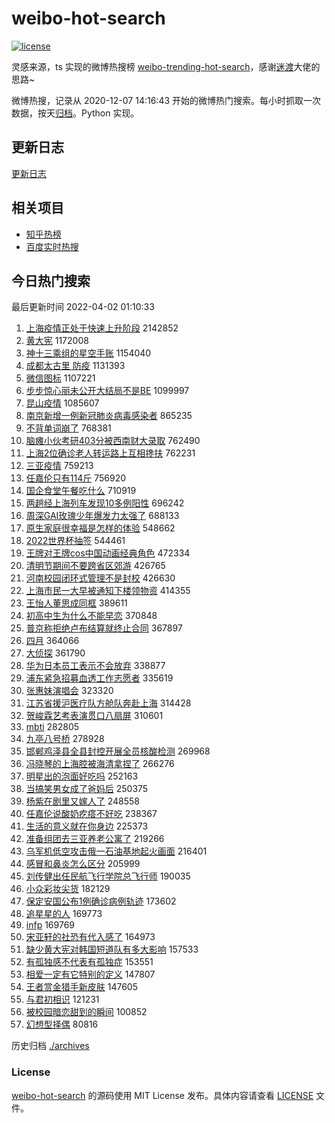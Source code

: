 # weibo-hot-search

[![license](https://img.shields.io/github/license/Arrackisarookie/weibo-hot-search)](https://github.com/Arrackisarookie/weibo-hot-search/blob/master/LICENSE)

灵感来源，ts 实现的微博热搜榜 [weibo-trending-hot-search](https://github.com/justjavac/weibo-trending-hot-search)，感谢[迷渡](https://github.com/justjavac)大佬的思路~

微博热搜，记录从 2020-12-07 14:16:43 开始的微博热门搜索。每小时抓取一次数据，按天[归档](./archives)。Python 实现。

## 更新日志
[更新日志](./UPDATE.md)

## 相关项目
+ [知乎热榜](https://github.com/Arrackisarookie/zhihu-top-search)
+ [百度实时热搜](https://github.com/Arrackisarookie/baidu-hot-search)

## 今日热门搜索

<!-- Rank Begin -->

最后更新时间 2022-04-02 01:10:33

1. [上海疫情正处于快速上升阶段](https://s.weibo.com/weibo?q=%E4%B8%8A%E6%B5%B7%E7%96%AB%E6%83%85%E6%AD%A3%E5%A4%84%E4%BA%8E%E5%BF%AB%E9%80%9F%E4%B8%8A%E5%8D%87%E9%98%B6%E6%AE%B5&Refer=top) 2142852
1. [黄大宪](https://s.weibo.com/weibo?q=%23%E9%BB%84%E5%A4%A7%E5%AE%AA%23&Refer=top) 1172008
1. [神十三乘组的星空手账](https://s.weibo.com/weibo?q=%23%E7%A5%9E%E5%8D%81%E4%B8%89%E4%B9%98%E7%BB%84%E7%9A%84%E6%98%9F%E7%A9%BA%E6%89%8B%E8%B4%A6%23&Refer=top) 1154040
1. [成都太古里 防疫](https://s.weibo.com/weibo?q=%E6%88%90%E9%83%BD%E5%A4%AA%E5%8F%A4%E9%87%8C%20%E9%98%B2%E7%96%AB&Refer=top) 1131393
1. [微信图标](https://s.weibo.com/weibo?q=%E5%BE%AE%E4%BF%A1%E5%9B%BE%E6%A0%87&Refer=top) 1107221
1. [步步惊心丽未公开大结局不是BE](https://s.weibo.com/weibo?q=%23%E6%AD%A5%E6%AD%A5%E6%83%8A%E5%BF%83%E4%B8%BD%E6%9C%AA%E5%85%AC%E5%BC%80%E5%A4%A7%E7%BB%93%E5%B1%80%E4%B8%8D%E6%98%AFBE%23&Refer=top) 1099997
1. [昆山疫情](https://s.weibo.com/weibo?q=%23%E6%98%86%E5%B1%B1%E7%96%AB%E6%83%85%23&Refer=top) 1085607
1. [南京新增一例新冠肺炎病毒感染者](https://s.weibo.com/weibo?q=%23%E5%8D%97%E4%BA%AC%E6%96%B0%E5%A2%9E%E4%B8%80%E4%BE%8B%E6%96%B0%E5%86%A0%E8%82%BA%E7%82%8E%E7%97%85%E6%AF%92%E6%84%9F%E6%9F%93%E8%80%85%23&Refer=top) 865235
1. [不背单词崩了](https://s.weibo.com/weibo?q=%E4%B8%8D%E8%83%8C%E5%8D%95%E8%AF%8D%E5%B4%A9%E4%BA%86&Refer=top) 768381
1. [脑瘫小伙考研403分被西南财大录取](https://s.weibo.com/weibo?q=%23%E8%84%91%E7%98%AB%E5%B0%8F%E4%BC%99%E8%80%83%E7%A0%94403%E5%88%86%E8%A2%AB%E8%A5%BF%E5%8D%97%E8%B4%A2%E5%A4%A7%E5%BD%95%E5%8F%96%23&Refer=top) 762490
1. [上海2位确诊老人转运路上互相搀扶](https://s.weibo.com/weibo?q=%23%E4%B8%8A%E6%B5%B72%E4%BD%8D%E7%A1%AE%E8%AF%8A%E8%80%81%E4%BA%BA%E8%BD%AC%E8%BF%90%E8%B7%AF%E4%B8%8A%E4%BA%92%E7%9B%B8%E6%90%80%E6%89%B6%23&Refer=top) 762231
1. [三亚疫情](https://s.weibo.com/weibo?q=%23%E4%B8%89%E4%BA%9A%E7%96%AB%E6%83%85%23&Refer=top) 759213
1. [任嘉伦只有114斤](https://s.weibo.com/weibo?q=%E4%BB%BB%E5%98%89%E4%BC%A6%E5%8F%AA%E6%9C%89114%E6%96%A4&Refer=top) 756920
1. [国企食堂午餐吃什么](https://s.weibo.com/weibo?q=%23%E5%9B%BD%E4%BC%81%E9%A3%9F%E5%A0%82%E5%8D%88%E9%A4%90%E5%90%83%E4%BB%80%E4%B9%88%23&Refer=top) 710919
1. [两趟经上海列车发现10多例阳性](https://s.weibo.com/weibo?q=%23%E4%B8%A4%E8%B6%9F%E7%BB%8F%E4%B8%8A%E6%B5%B7%E5%88%97%E8%BD%A6%E5%8F%91%E7%8E%B010%E5%A4%9A%E4%BE%8B%E9%98%B3%E6%80%A7%23&Refer=top) 696242
1. [周深GAI玫瑰少年爆发力太强了](https://s.weibo.com/weibo?q=%23%E5%91%A8%E6%B7%B1GAI%E7%8E%AB%E7%91%B0%E5%B0%91%E5%B9%B4%E7%88%86%E5%8F%91%E5%8A%9B%E5%A4%AA%E5%BC%BA%E4%BA%86%23&Refer=top) 688133
1. [原生家庭很幸福是怎样的体验](https://s.weibo.com/weibo?q=%23%E5%8E%9F%E7%94%9F%E5%AE%B6%E5%BA%AD%E5%BE%88%E5%B9%B8%E7%A6%8F%E6%98%AF%E6%80%8E%E6%A0%B7%E7%9A%84%E4%BD%93%E9%AA%8C%23&Refer=top) 548662
1. [2022世界杯抽签](https://s.weibo.com/weibo?q=%232022%E4%B8%96%E7%95%8C%E6%9D%AF%E6%8A%BD%E7%AD%BE%23&Refer=top) 544461
1. [王牌对王牌cos中国动画经典角色](https://s.weibo.com/weibo?q=%23%E7%8E%8B%E7%89%8C%E5%AF%B9%E7%8E%8B%E7%89%8Ccos%E4%B8%AD%E5%9B%BD%E5%8A%A8%E7%94%BB%E7%BB%8F%E5%85%B8%E8%A7%92%E8%89%B2%23&Refer=top) 472334
1. [清明节期间不要跨省区郊游](https://s.weibo.com/weibo?q=%23%E6%B8%85%E6%98%8E%E8%8A%82%E6%9C%9F%E9%97%B4%E4%B8%8D%E8%A6%81%E8%B7%A8%E7%9C%81%E5%8C%BA%E9%83%8A%E6%B8%B8%23&Refer=top) 426765
1. [河南校园闭环式管理不是封校](https://s.weibo.com/weibo?q=%23%E6%B2%B3%E5%8D%97%E6%A0%A1%E5%9B%AD%E9%97%AD%E7%8E%AF%E5%BC%8F%E7%AE%A1%E7%90%86%E4%B8%8D%E6%98%AF%E5%B0%81%E6%A0%A1%23&Refer=top) 426630
1. [上海市民一大早被通知下楼领物资](https://s.weibo.com/weibo?q=%23%E4%B8%8A%E6%B5%B7%E5%B8%82%E6%B0%91%E4%B8%80%E5%A4%A7%E6%97%A9%E8%A2%AB%E9%80%9A%E7%9F%A5%E4%B8%8B%E6%A5%BC%E9%A2%86%E7%89%A9%E8%B5%84%23&Refer=top) 414355
1. [王怡人董思成同框](https://s.weibo.com/weibo?q=%E7%8E%8B%E6%80%A1%E4%BA%BA%E8%91%A3%E6%80%9D%E6%88%90%E5%90%8C%E6%A1%86&Refer=top) 389611
1. [初高中生为什么不能早恋](https://s.weibo.com/weibo?q=%23%E5%88%9D%E9%AB%98%E4%B8%AD%E7%94%9F%E4%B8%BA%E4%BB%80%E4%B9%88%E4%B8%8D%E8%83%BD%E6%97%A9%E6%81%8B%23&Refer=top) 370848
1. [普京称拒绝卢布结算就终止合同](https://s.weibo.com/weibo?q=%23%E6%99%AE%E4%BA%AC%E7%A7%B0%E6%8B%92%E7%BB%9D%E5%8D%A2%E5%B8%83%E7%BB%93%E7%AE%97%E5%B0%B1%E7%BB%88%E6%AD%A2%E5%90%88%E5%90%8C%23&Refer=top) 367897
1. [四月](https://s.weibo.com/weibo?q=%23%E5%9B%9B%E6%9C%88%23&Refer=top) 364066
1. [大侦探](https://s.weibo.com/weibo?q=%E5%A4%A7%E4%BE%A6%E6%8E%A2&Refer=top) 361790
1. [华为日本员工表示不会放弃](https://s.weibo.com/weibo?q=%23%E5%8D%8E%E4%B8%BA%E6%97%A5%E6%9C%AC%E5%91%98%E5%B7%A5%E8%A1%A8%E7%A4%BA%E4%B8%8D%E4%BC%9A%E6%94%BE%E5%BC%83%23&Refer=top) 338877
1. [浦东紧急招募血透工作志愿者](https://s.weibo.com/weibo?q=%23%E6%B5%A6%E4%B8%9C%E7%B4%A7%E6%80%A5%E6%8B%9B%E5%8B%9F%E8%A1%80%E9%80%8F%E5%B7%A5%E4%BD%9C%E5%BF%97%E6%84%BF%E8%80%85%23&Refer=top) 335619
1. [张惠妹演唱会](https://s.weibo.com/weibo?q=%E5%BC%A0%E6%83%A0%E5%A6%B9%E6%BC%94%E5%94%B1%E4%BC%9A&Refer=top) 323320
1. [江苏省援沪医疗队方舱队奔赴上海](https://s.weibo.com/weibo?q=%23%E6%B1%9F%E8%8B%8F%E7%9C%81%E6%8F%B4%E6%B2%AA%E5%8C%BB%E7%96%97%E9%98%9F%E6%96%B9%E8%88%B1%E9%98%9F%E5%A5%94%E8%B5%B4%E4%B8%8A%E6%B5%B7%23&Refer=top) 314428
1. [贺峻霖艺考表演贯口八扇屏](https://s.weibo.com/weibo?q=%23%E8%B4%BA%E5%B3%BB%E9%9C%96%E8%89%BA%E8%80%83%E8%A1%A8%E6%BC%94%E8%B4%AF%E5%8F%A3%E5%85%AB%E6%89%87%E5%B1%8F%23&Refer=top) 310601
1. [mbti](https://s.weibo.com/weibo?q=%23mbti%23&Refer=top) 282805
1. [九亭八号桥](https://s.weibo.com/weibo?q=%E4%B9%9D%E4%BA%AD%E5%85%AB%E5%8F%B7%E6%A1%A5&Refer=top) 278928
1. [邯郸鸡泽县全县封控开展全员核酸检测](https://s.weibo.com/weibo?q=%23%E9%82%AF%E9%83%B8%E9%B8%A1%E6%B3%BD%E5%8E%BF%E5%85%A8%E5%8E%BF%E5%B0%81%E6%8E%A7%E5%BC%80%E5%B1%95%E5%85%A8%E5%91%98%E6%A0%B8%E9%85%B8%E6%A3%80%E6%B5%8B%23&Refer=top) 269968
1. [冯晓琴的上海腔被海清拿捏了](https://s.weibo.com/weibo?q=%23%E5%86%AF%E6%99%93%E7%90%B4%E7%9A%84%E4%B8%8A%E6%B5%B7%E8%85%94%E8%A2%AB%E6%B5%B7%E6%B8%85%E6%8B%BF%E6%8D%8F%E4%BA%86%23&Refer=top) 266276
1. [明星出的泡面好吃吗](https://s.weibo.com/weibo?q=%23%E6%98%8E%E6%98%9F%E5%87%BA%E7%9A%84%E6%B3%A1%E9%9D%A2%E5%A5%BD%E5%90%83%E5%90%97%23&Refer=top) 252163
1. [当搞笑男女成了爸妈后](https://s.weibo.com/weibo?q=%23%E5%BD%93%E6%90%9E%E7%AC%91%E7%94%B7%E5%A5%B3%E6%88%90%E4%BA%86%E7%88%B8%E5%A6%88%E5%90%8E%23&Refer=top) 250375
1. [杨紫在剧里又嫁人了](https://s.weibo.com/weibo?q=%23%E6%9D%A8%E7%B4%AB%E5%9C%A8%E5%89%A7%E9%87%8C%E5%8F%88%E5%AB%81%E4%BA%BA%E4%BA%86%23&Refer=top) 248558
1. [任嘉伦说酸奶疙瘩不好吃](https://s.weibo.com/weibo?q=%23%E4%BB%BB%E5%98%89%E4%BC%A6%E8%AF%B4%E9%85%B8%E5%A5%B6%E7%96%99%E7%98%A9%E4%B8%8D%E5%A5%BD%E5%90%83%23&Refer=top) 238367
1. [生活的意义就在你身边](https://s.weibo.com/weibo?q=%23%E7%94%9F%E6%B4%BB%E7%9A%84%E6%84%8F%E4%B9%89%E5%B0%B1%E5%9C%A8%E4%BD%A0%E8%BA%AB%E8%BE%B9%23&Refer=top) 225373
1. [准备组团去三亚养老公寓了](https://s.weibo.com/weibo?q=%23%E5%87%86%E5%A4%87%E7%BB%84%E5%9B%A2%E5%8E%BB%E4%B8%89%E4%BA%9A%E5%85%BB%E8%80%81%E5%85%AC%E5%AF%93%E4%BA%86%23&Refer=top) 219266
1. [乌军机低空攻击俄一石油基地起火画面](https://s.weibo.com/weibo?q=%23%E4%B9%8C%E5%86%9B%E6%9C%BA%E4%BD%8E%E7%A9%BA%E6%94%BB%E5%87%BB%E4%BF%84%E4%B8%80%E7%9F%B3%E6%B2%B9%E5%9F%BA%E5%9C%B0%E8%B5%B7%E7%81%AB%E7%94%BB%E9%9D%A2%23&Refer=top) 216401
1. [感冒和鼻炎怎么区分](https://s.weibo.com/weibo?q=%23%E6%84%9F%E5%86%92%E5%92%8C%E9%BC%BB%E7%82%8E%E6%80%8E%E4%B9%88%E5%8C%BA%E5%88%86%23&Refer=top) 205999
1. [刘传健出任民航飞行学院总飞行师](https://s.weibo.com/weibo?q=%23%E5%88%98%E4%BC%A0%E5%81%A5%E5%87%BA%E4%BB%BB%E6%B0%91%E8%88%AA%E9%A3%9E%E8%A1%8C%E5%AD%A6%E9%99%A2%E6%80%BB%E9%A3%9E%E8%A1%8C%E5%B8%88%23&Refer=top) 190035
1. [小众彩妆尖货](https://s.weibo.com/weibo?q=%E5%B0%8F%E4%BC%97%E5%BD%A9%E5%A6%86%E5%B0%96%E8%B4%A7&Refer=top) 182129
1. [保定安国公布1例确诊病例轨迹](https://s.weibo.com/weibo?q=%23%E4%BF%9D%E5%AE%9A%E5%AE%89%E5%9B%BD%E5%85%AC%E5%B8%831%E4%BE%8B%E7%A1%AE%E8%AF%8A%E7%97%85%E4%BE%8B%E8%BD%A8%E8%BF%B9%23&Refer=top) 173602
1. [追星星的人](https://s.weibo.com/weibo?q=%23%E8%BF%BD%E6%98%9F%E6%98%9F%E7%9A%84%E4%BA%BA%23&Refer=top) 169773
1. [infp](https://s.weibo.com/weibo?q=%23infp%23&Refer=top) 169769
1. [宋亚轩的社恐有代入感了](https://s.weibo.com/weibo?q=%23%E5%AE%8B%E4%BA%9A%E8%BD%A9%E7%9A%84%E7%A4%BE%E6%81%90%E6%9C%89%E4%BB%A3%E5%85%A5%E6%84%9F%E4%BA%86%23&Refer=top) 164973
1. [缺少黄大宪对韩国短道队有多大影响](https://s.weibo.com/weibo?q=%23%E7%BC%BA%E5%B0%91%E9%BB%84%E5%A4%A7%E5%AE%AA%E5%AF%B9%E9%9F%A9%E5%9B%BD%E7%9F%AD%E9%81%93%E9%98%9F%E6%9C%89%E5%A4%9A%E5%A4%A7%E5%BD%B1%E5%93%8D%23&Refer=top) 157533
1. [有孤独感不代表有孤独症](https://s.weibo.com/weibo?q=%23%E6%9C%89%E5%AD%A4%E7%8B%AC%E6%84%9F%E4%B8%8D%E4%BB%A3%E8%A1%A8%E6%9C%89%E5%AD%A4%E7%8B%AC%E7%97%87%23&Refer=top) 153551
1. [相爱一定有它特别的定义](https://s.weibo.com/weibo?q=%23%E7%9B%B8%E7%88%B1%E4%B8%80%E5%AE%9A%E6%9C%89%E5%AE%83%E7%89%B9%E5%88%AB%E7%9A%84%E5%AE%9A%E4%B9%89%23&Refer=top) 147807
1. [王者赏金猎手新皮肤](https://s.weibo.com/weibo?q=%23%E7%8E%8B%E8%80%85%E8%B5%8F%E9%87%91%E7%8C%8E%E6%89%8B%E6%96%B0%E7%9A%AE%E8%82%A4%23&Refer=top) 147605
1. [与君初相识](https://s.weibo.com/weibo?q=%23%E4%B8%8E%E5%90%9B%E5%88%9D%E7%9B%B8%E8%AF%86%23&Refer=top) 121231
1. [被校园暗恋甜到的瞬间](https://s.weibo.com/weibo?q=%23%E8%A2%AB%E6%A0%A1%E5%9B%AD%E6%9A%97%E6%81%8B%E7%94%9C%E5%88%B0%E7%9A%84%E7%9E%AC%E9%97%B4%23&Refer=top) 100852
1. [幻想型择偶](https://s.weibo.com/weibo?q=%23%E5%B9%BB%E6%83%B3%E5%9E%8B%E6%8B%A9%E5%81%B6%23&Refer=top) 80816
<!-- Rank End -->

历史归档 [./archives](./archives)

### License

[weibo-hot-search](https://github.com/Arrackisarookie/weibo-hot-search) 的源码使用 MIT License 发布。具体内容请查看 [LICENSE](./LICENSE) 文件。
